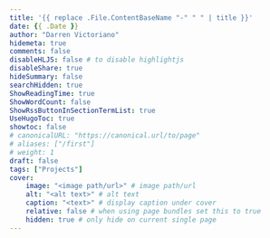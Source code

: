 ```yaml
---
title: '{{ replace .File.ContentBaseName "-" " " | title }}'
date: {{ .Date }}
author: "Darren Victoriano"
hidemeta: true
comments: false
disableHLJS: false # to disable highlightjs
disableShare: true
hideSummary: false
searchHidden: true
ShowReadingTime: true
ShowWordCount: false
ShowRssButtonInSectionTermList: true
UseHugoToc: true
showtoc: false
# canonicalURL: "https://canonical.url/to/page"
# aliases: ["/first"]
# weight: 1
draft: false
tags: ["Projects"]
cover:
    image: "<image path/url>" # image path/url
    alt: "<alt text>" # alt text
    caption: "<text>" # display caption under cover
    relative: false # when using page bundles set this to true
    hidden: true # only hide on current single page
---
```

